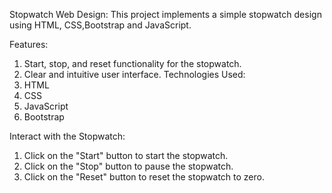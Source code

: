 Stopwatch Web Design:
This project implements a simple stopwatch design using HTML, CSS,Bootstrap and JavaScript.

Features:
1) Start, stop, and reset functionality for the stopwatch.
2) Clear and intuitive user interface.
Technologies Used:
1) HTML
2) CSS
3) JavaScript
4) Bootstrap

Interact with the Stopwatch:
1) Click on the "Start" button to start the stopwatch.
2) Click on the "Stop" button to pause the stopwatch.
3) Click on the "Reset" button to reset the stopwatch to zero.
